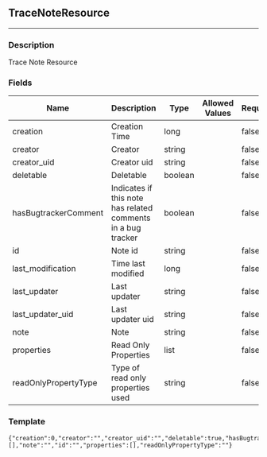 ## TraceNoteResource
---
### Description
Trace Note Resource
### Fields
| Name | Description | Type | Allowed Values | Required |
| ---- | ----------- | ---- | -------------- | -------- |
| creation | Creation Time | long |  | false |
| creator | Creator | string |  | false |
| creator_uid | Creator uid | string |  | false |
| deletable | Deletable | boolean |  | false |
| hasBugtrackerComment | Indicates if this note has related comments in a bug tracker | boolean |  | false |
| id | Note id | string |  | false |
| last_modification | Time last modified | long |  | false |
| last_updater | Last updater | string |  | false |
| last_updater_uid | Last updater uid | string |  | false |
| note | Note | string |  | false |
| properties | Read Only Properties | list |  | false |
| readOnlyPropertyType | Type of read only properties used | string |  | false |
### Template
```
{"creation":0,"creator":"","creator_uid":"","deletable":true,"hasBugtrackerComment":true,"last_modification":0,"last_updater":"","last_updater_uid":"","links":[],"note":"","id":"","properties":[],"readOnlyPropertyType":""}
```
